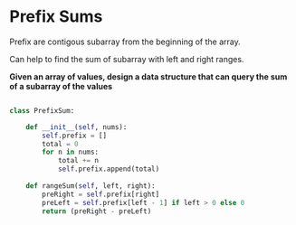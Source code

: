 # Prefix Sums
Prefix are contigous subarray from the beginning of the array.

Can help to find the sum of subarray with left and right ranges.

**Given an array of values, design a data structure that can query the sum of a subarray of the values**
```python

class PrefixSum:

    def __init__(self, nums):
        self.prefix = []
        total = 0
        for n in nums:
            total += n
            self.prefix.append(total)
        
    def rangeSum(self, left, right):
        preRight = self.prefix[right]
        preLeft = self.prefix[left - 1] if left > 0 else 0
        return (preRight - preLeft)
 ```
